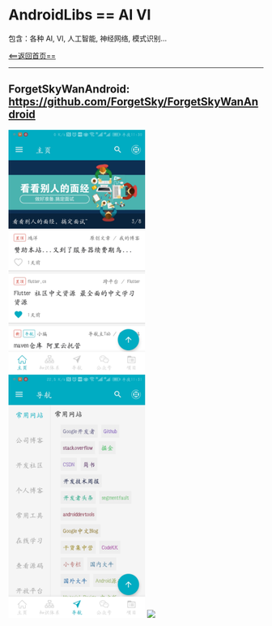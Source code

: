 # AndroidLibs == AI VI

包含：各种 AI, VI, 人工智能, 神经网络, 模式识别...

[<==返回首页==](https://github.com/youlongxifeng/MyAndroidLibs)

---

**ForgetSkyWanAndroid**:
https://github.com/ForgetSky/ForgetSkyWanAndroid
---

<img src="https://github.com/ForgetSky/ForgetSkyWanAndroid/raw/master/screenshots/Screenshot_01.jpg" width="270"/> <img src="https://github.com/ForgetSky/ForgetSkyWanAndroid/raw/master/screenshots/Screenshot_02.jpg" width="270"/> <img src="https://raw.githubusercontent.com/MindorksOpenSource/AndroidTensorFlowMachineLearningExample/master/assets/wallet_example.png" width="270"/>
